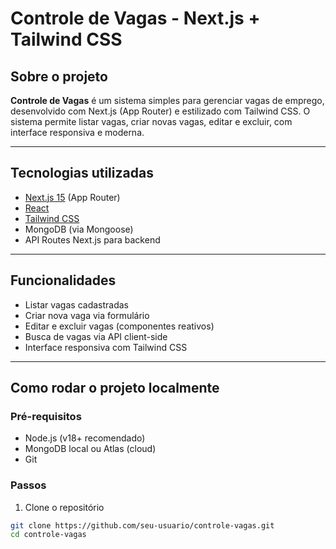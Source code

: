# Controle de Vagas - Next.js + Tailwind CSS

## Sobre o projeto

**Controle de Vagas** é um sistema simples para gerenciar vagas de emprego, desenvolvido com Next.js (App Router) e estilizado com Tailwind CSS. O sistema permite listar vagas, criar novas vagas, editar e excluir, com interface responsiva e moderna.

---

## Tecnologias utilizadas

- [Next.js 15](https://nextjs.org/) (App Router)
- [React](https://reactjs.org/)
- [Tailwind CSS](https://tailwindcss.com/)
- MongoDB (via Mongoose)
- API Routes Next.js para backend

---

## Funcionalidades

- Listar vagas cadastradas
- Criar nova vaga via formulário
- Editar e excluir vagas (componentes reativos)
- Busca de vagas via API client-side
- Interface responsiva com Tailwind CSS

---

## Como rodar o projeto localmente

### Pré-requisitos

- Node.js (v18+ recomendado)
- MongoDB local ou Atlas (cloud)
- Git

### Passos

1. Clone o repositório

```bash
git clone https://github.com/seu-usuario/controle-vagas.git
cd controle-vagas


